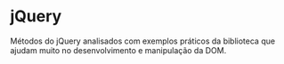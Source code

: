 # jQuery
Métodos do jQuery analisados com exemplos práticos da biblioteca que ajudam muito no desenvolvimento e manipulação da DOM.
